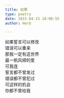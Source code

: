 ```yaml
---  
title: 如果  
type: poetry  
date: 2015-04-15 18:08:55  
author: Herb  

---  
```

如果誓言可以修改  
错误可以重来  
那我一定有这世界  
最一帆风顺的爱  
可我连  
誓言都不曾发过  
错误都不曾犯过  
可这样的机会  
你都不曾给我